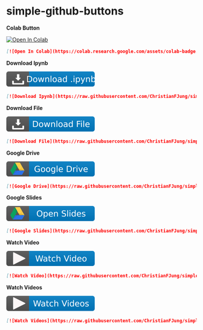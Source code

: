 # simple-github-buttons

**Colab Button**

[![Open In Colab](https://colab.research.google.com/assets/colab-badge.svg)](http://link-HERE.christianfjung.com)

```markdown
[![Open In Colab](https://colab.research.google.com/assets/colab-badge.svg)](http://link-HERE.christianfjung.com)

```



**Download Ipynb**

[![Download Ipynb](https://raw.githubusercontent.com/ChristianFJung/simple-github-buttons/master/DownloadIpynb.svg)](http://link-HERE.christianfjung.com)

```markdown
[![Download Ipynb](https://raw.githubusercontent.com/ChristianFJung/simple-github-buttons/master/DownloadIpynb.svg?token=ABCRK6KOO3NQ6MGESRWMK527GRCRI)](http://link-HERE.christianfjung.com)
```



**Download File**

[![Download File](https://raw.githubusercontent.com/ChristianFJung/simple-github-buttons/master/DownloadFile.svg)](http://link-HERE.christianfjung.com)

```markdown
[![Download File](https://raw.githubusercontent.com/ChristianFJung/simple-github-buttons/master/DownloadFile.svg)](http://link-HERE.christianfjung.com)
```



**Google Drive** 

[![Google Drive](https://raw.githubusercontent.com/ChristianFJung/simple-github-buttons/master/googleDrive.svg)](http://link-HERE.christianfjung.com)

```markdown
[![Google Drive](https://raw.githubusercontent.com/ChristianFJung/simple-github-buttons/master/googleDrive.svg)](http://link-HERE.christianfjung.com)
```



**Google Slides**

[![Google Slides](https://raw.githubusercontent.com/ChristianFJung/simple-github-buttons/master/googleSlides.svg)](http://link-HERE.christianfjung.com)

```markdown
[![Google Slides](https://raw.githubusercontent.com/ChristianFJung/simple-github-buttons/master/googleSlides.svg)](http://link-HERE.christianfjung.com)
```



**Watch Video**

[![Watch Video](https://raw.githubusercontent.com/ChristianFJung/simple-github-buttons/master/watchVideo.svg)](http://link-HERE.christianfjung.com)

```markdown
[![Watch Video](https://raw.githubusercontent.com/ChristianFJung/simple-github-buttons/master/watchVideo.svg)](http://link-HERE.christianfjung.com)
```



**Watch Videos**

[![Watch Videos](https://raw.githubusercontent.com/ChristianFJung/simple-github-buttons/master/watchVideos.svg)](http://link-HERE.christianfjung.com)

```markdown
[![Watch Videos](https://raw.githubusercontent.com/ChristianFJung/simple-github-buttons/master/watchVideos.svg)](http://link-HERE.christianfjung.com)
```

